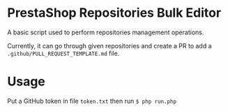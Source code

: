 PrestaShop Repositories Bulk Editor
===================================

A basic script used to perform repositories management operations.

Currently, it can go through given repositories
and create a PR to add a `.github/PULL_REQUEST_TEMPLATE.md` file.

# Usage

Put a GitHub token in file `token.txt` then run `$ php run.php`
